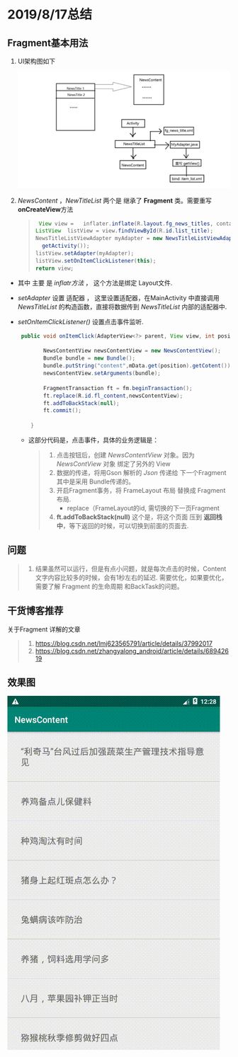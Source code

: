# 2019/8/17总结

## Fragment基本用法

1. UI架构图如下

   ![架构图](8_17.png)

2. *NewsContent* ，*NewTitleList*  两个是 继承了 **Fragment** 类。需要重写 **onCreateView**方法

   > ```java
   >  View view = 	inflater.inflate(R.layout.fg_news_titles, container, false);   
   > ListView  listView = view.findViewById(R.id.list_title);     
   > NewsTitleListViewAdapter myAdapter = new NewsTitleListViewAdapter(mData, 
   >   getActivity());    
   > listView.setAdapter(myAdapter);    
   > listView.setOnItemClickListener(this);    
   > return view;
   > ```

- 其中 主要 是 *inflatr方法*  ， 这个方法是绑定 Layout文件.

- *setAdapter* 设置 适配器 ， 这里设置适配器，在MainActivity 中直接调用 *NewsTitleList* 的构造函数，直接将数据传到  *NewsTitleList* 内部的适配器中.

- *setOnItemClickListener()* 设置点击事件监听. 

  ```java
   public void onItemClick(AdapterView<?> parent, View view, int position, long id) {
  
          NewsContentView newsContentView = new NewsContentView();
          Bundle bundle = new Bundle();
          bundle.putString("content",mData.get(position).getCotent());
          newsContentView.setArguments(bundle);
  
          FragmentTransaction ft = fm.beginTransaction();
          ft.replace(R.id.fl_content,newsContentView);
          ft.addToBackStack(null);
          ft.commit();
  
      }
  ```

  - 这部分代码是，点击事件，具体的业务逻辑是：

    > 1. 点击按钮后，创建 *NewsContentView* 对象。因为*NewsContView* 对象 绑定了另外的 View
    > 2. 数据的传递，将用Gson 解析的 *Json* 传递给 下一个Fragment 其中是采用 Bundle传递的。
    > 3. 开启Fragment事务，将 FrameLayout 布局 替换成 Fragment 布局. 
    >    - replace（FrameLayout的id, 需切换的下一页Fragment
    > 4. **ft.addToBackStack(null)** 这个是，将这个页面 压到 **返回栈中**，等下返回的时候，可以切换到前面的页面去.

## 问题

> 1. 结果虽然可以运行，但是有点小问题，就是每次点击的时候，Content文字内容比较多的时候，会有1秒左右的延迟. 需要优化，如果要优化，需要了解 Fragment 的生命周期 和BackTask的问题。

## 干货博客推荐

关于Fragment 详解的文章

> 1. https://blog.csdn.net/lmj623565791/article/details/37992017
> 2. https://blog.csdn.net/zhangyalong_android/article/details/68942619

## 效果图

![效果图](8_17.gif)

